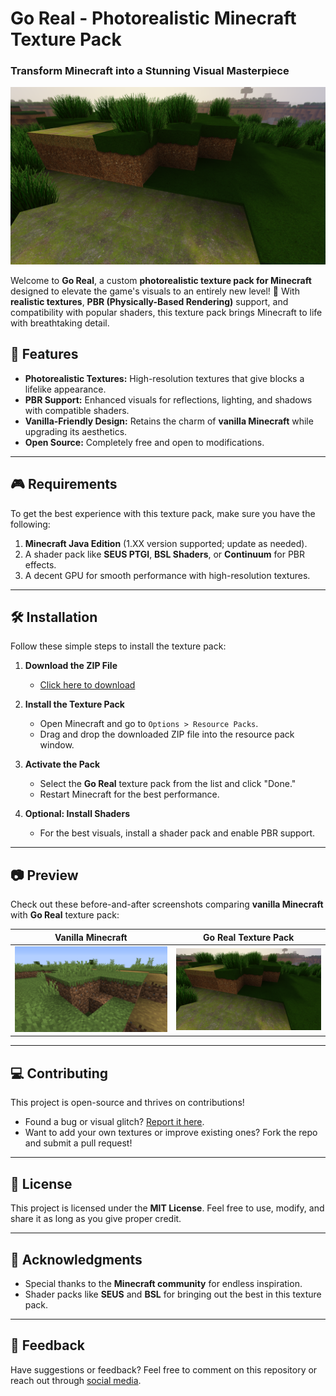 # **Go Real - Photorealistic Minecraft Texture Pack**  
### **Transform Minecraft into a Stunning Visual Masterpiece**  

![Preview](meta.png)  

Welcome to **Go Real**, a custom **photorealistic texture pack for Minecraft** designed to elevate the game's visuals to an entirely new level! 🌟 With **realistic textures**, **PBR (Physically-Based Rendering)** support, and compatibility with popular shaders, this texture pack brings Minecraft to life with breathtaking detail.

## 🚀 **Features**  
- **Photorealistic Textures:** High-resolution textures that give blocks a lifelike appearance.  
- **PBR Support:** Enhanced visuals for reflections, lighting, and shadows with compatible shaders.  
- **Vanilla-Friendly Design:** Retains the charm of **vanilla Minecraft** while upgrading its aesthetics.  
- **Open Source:** Completely free and open to modifications.  

---

## 🎮 **Requirements**  
To get the best experience with this texture pack, make sure you have the following:  
1. **Minecraft Java Edition** (1.XX version supported; update as needed).  
2. A shader pack like **SEUS PTGI**, **BSL Shaders**, or **Continuum** for PBR effects.  
3. A decent GPU for smooth performance with high-resolution textures.  

---

## 🛠️ **Installation**  
Follow these simple steps to install the texture pack:  

1. **Download the ZIP File**  
   - [Click here to download](https://github.com/ghgltggamers/go-real---Open-Source-RP-MC-/archive/refs/heads/main.zip)  

2. **Install the Texture Pack**  
   - Open Minecraft and go to `Options > Resource Packs`.  
   - Drag and drop the downloaded ZIP file into the resource pack window.  

3. **Activate the Pack**  
   - Select the **Go Real** texture pack from the list and click "Done."  
   - Restart Minecraft for the best performance.  

4. **Optional: Install Shaders**  
   - For the best visuals, install a shader pack and enable PBR support.  

---

## 📷 **Preview**  
Check out these before-and-after screenshots comparing **vanilla Minecraft** with **Go Real** texture pack:  

| Vanilla Minecraft | Go Real Texture Pack |  
|-------------------|----------------------|  
| ![Vanilla](vanilla.png) | ![Go Real](meta.png) |  

---

## 💻 **Contributing**  
This project is open-source and thrives on contributions!  
- Found a bug or visual glitch? [Report it here]().  
- Want to add your own textures or improve existing ones? Fork the repo and submit a pull request!  

---

## 📜 **License**  
This project is licensed under the **MIT License**. Feel free to use, modify, and share it as long as you give proper credit.  

---

## 🤝 **Acknowledgments**  
- Special thanks to the **Minecraft community** for endless inspiration.  
- Shader packs like **SEUS** and **BSL** for bringing out the best in this texture pack.  

---

## 📢 **Feedback**  
Have suggestions or feedback? Feel free to comment on this repository or reach out through [social media](https://www.youtube.com/@ghgltggamer).
